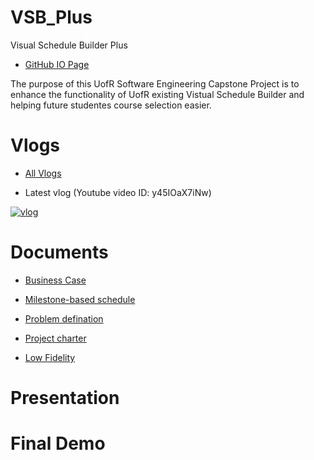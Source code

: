 # VSB_Plus

Visual Schedule Builder Plus

- [GitHub IO Page](https://yang242j.github.io/VSB_Plus)

The purpose of this UofR Software Engineering Capstone Project is to enhance the functionality of UofR existing Vistual Schedule Builder and helping future studentes course selection easier.

# Vlogs

- [All Vlogs](Document/Vlogs/vlog.md)

- Latest vlog (Youtube video ID: y45IOaX7iNw)

[![vlog](https://img.youtube.com/vi/y45IOaX7iNw/0.jpg)](https://www.youtube.com/watch?v=y45IOaX7iNw)

# Documents

- [Business Case](Document/Business_case.pdf)

- [Milestone-based schedule](Document/Milestone_based_schedule.pdf)

- [Problem defination](Document/Problem_definition.md)

- [Project charter](Document/Project_charter.pdf)

- [Low Fidelity](Document/LoFi_1.pdf)

# Presentation

# Final Demo
